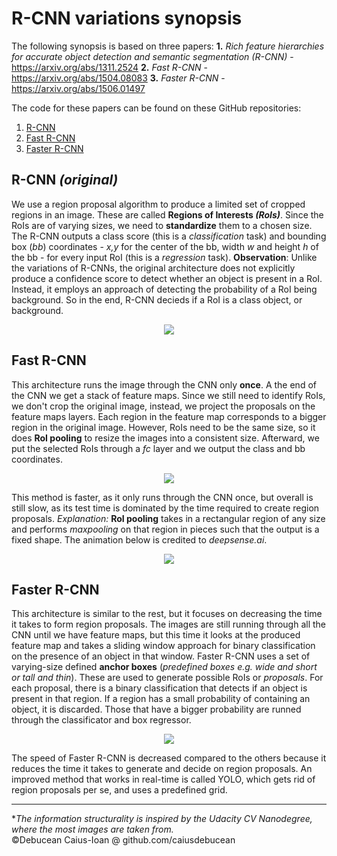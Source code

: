 
# R-CNN variations synopsis

The following synopsis is based on three papers: 
**1.** *Rich feature hierarchies for accurate object detection and semantic segmentation (R-CNN)* - https://arxiv.org/abs/1311.2524
**2.** *Fast R-CNN* - https://arxiv.org/abs/1504.08083
**3.** *Faster R-CNN* - https://arxiv.org/abs/1506.01497

The code for these papers can be found on these GitHub repositories:
1. [R-CNN](https://github.com/rbgirshick/rcnn)
2. [Fast R-CNN](https://github.com/rbgirshick/fast-rcnn)
3. [Faster R-CNN](https://github.com/rbgirshick/py-faster-rcnn)

## R-CNN _(original)_

We use a region proposal algorithm to produce a limited set of cropped regions in an image. These are called **Regions of Interests _(RoIs)_**. Since the RoIs are of varying sizes, we need to **standardize** them to a chosen size. 
The R-CNN outputs a class score (this is a _classification_ task) and bounding box (_bb_) coordinates - _x,y_ for the center of the bb, width _w_ and height _h_ of the bb - for every input RoI (this is a _regression_ task).
**Observation**: Unlike the variations of R-CNNs, the original architecture does not explicitly produce a confidence score to detect whether an object is present in a RoI. Instead, it employs an approach of detecting the probability of a RoI being background. So in the end, R-CNN decieds if a RoI is a class object, or background.

<div style="text-align:center"><img src="https://i.imgur.com/DMuIwai.png"/></div>

## Fast R-CNN

This architecture runs the image through the CNN only **once**. A the end of the CNN we get a stack of feature maps. Since we still need to identify RoIs, we don't crop the original image, instead, we project the proposals on the feature maps layers. Each region in the feature map corresponds to a bigger region in the original image. However, RoIs need to be the same size, so it does **RoI pooling** to resize the images into a consistent size. Afterward, we put the selected RoIs through a _fc_ layer and we output the class and bb coordinates.

<div style="text-align:center"><img src="https://i.imgur.com/iCESs09.png"/></div>

This method is faster, as it only runs through the CNN once, but overall is still slow, as its test time is dominated by the time required to create region proposals.
_Explanation:_ **RoI pooling** takes in a rectangular region of any size and performs _maxpooling_ on that region in pieces such that the output is a fixed shape. The animation below is credited to _deepsense.ai_.
<div style="text-align:center"><img src="https://media.giphy.com/media/Tk8CNxVy5IfLWL7Xv0/giphy.gif"></img></div>

## Faster R-CNN

This architecture is similar to the rest, but it focuses on decreasing the time it takes to form region proposals. The images are still running through all the CNN until we have feature maps, but this time it looks at the produced feature map and takes a sliding window approach for binary classification on the presence of an object in that window.
Faster R-CNN uses a set of varying-size defined **anchor boxes** (_predefined boxes e.g. wide and short or tall and thin_). These are used to generate possible RoIs or _proposals_. For each proposal, there is a binary classification that detects if an object is present in that region. If a region has a small probability of containing an object, it is discarded. Those that have a bigger probability are runned through the classificator and box regressor.

<div style="text-align:center"><img src="https://i.imgur.com/zB7IDS1.png"/></div>

The speed of Faster R-CNN is decreased compared to the others because it reduces the time it takes to generate and decide on region proposals. An improved method that works in real-time is called YOLO, which gets rid of region proposals per se, and uses a predefined grid.








___
<div>*<i>The information structurality is inspired by the Udacity CV Nanodegree, where the most images are taken from. </i></div>
<div>&copy;Debucean Caius-Ioan @ github.com/caiusdebucean</div>
